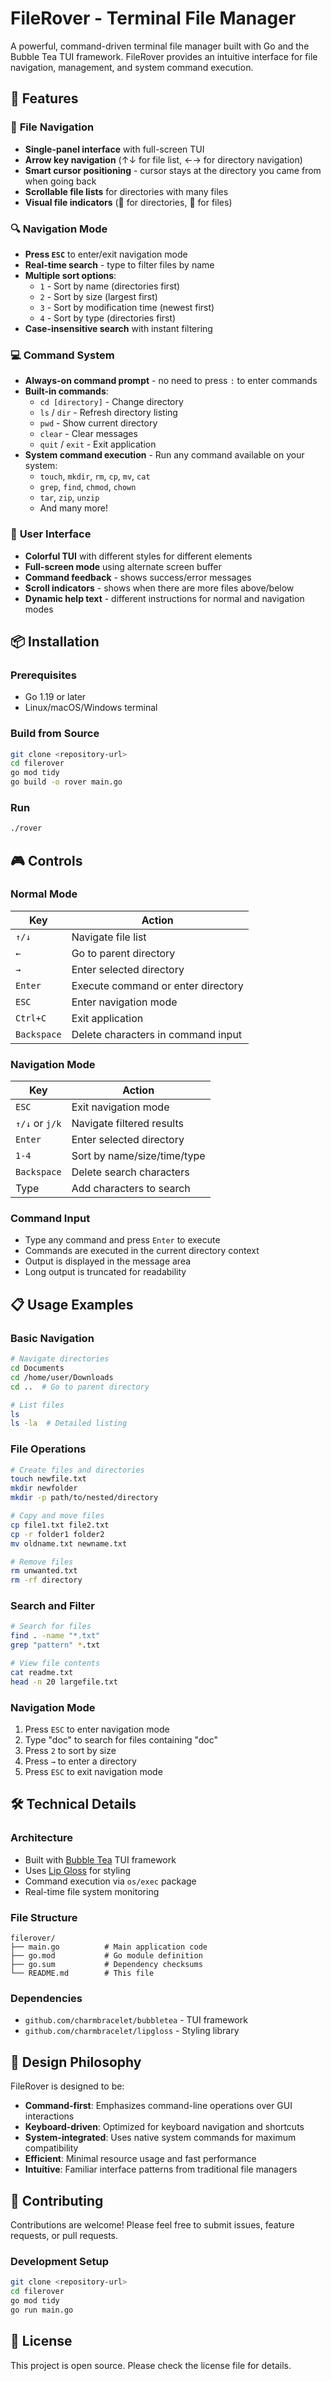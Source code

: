 # FileRover - Terminal File Manager

A powerful, command-driven terminal file manager built with Go and the Bubble Tea TUI framework. FileRover provides an intuitive interface for file navigation, management, and system command execution.

## 🚀 Features

### 📁 **File Navigation**
- **Single-panel interface** with full-screen TUI
- **Arrow key navigation** (↑↓ for file list, ←→ for directory navigation)
- **Smart cursor positioning** - cursor stays at the directory you came from when going back
- **Scrollable file lists** for directories with many files
- **Visual file indicators** (📁 for directories, 📄 for files)

### 🔍 **Navigation Mode**
- **Press `ESC`** to enter/exit navigation mode
- **Real-time search** - type to filter files by name
- **Multiple sort options**:
  - `1` - Sort by name (directories first)
  - `2` - Sort by size (largest first)
  - `3` - Sort by modification time (newest first)
  - `4` - Sort by type (directories first)
- **Case-insensitive search** with instant filtering

### 💻 **Command System**
- **Always-on command prompt** - no need to press `:` to enter commands
- **Built-in commands**:
  - `cd [directory]` - Change directory
  - `ls` / `dir` - Refresh directory listing
  - `pwd` - Show current directory
  - `clear` - Clear messages
  - `quit` / `exit` - Exit application
- **System command execution** - Run any command available on your system:
  - `touch`, `mkdir`, `rm`, `cp`, `mv`, `cat`
  - `grep`, `find`, `chmod`, `chown`
  - `tar`, `zip`, `unzip`
  - And many more!

### 🎨 **User Interface**
- **Colorful TUI** with different styles for different elements
- **Full-screen mode** using alternate screen buffer
- **Command feedback** - shows success/error messages
- **Scroll indicators** - shows when there are more files above/below
- **Dynamic help text** - different instructions for normal and navigation modes

## 📦 Installation

### Prerequisites
- Go 1.19 or later
- Linux/macOS/Windows terminal

### Build from Source
```bash
git clone <repository-url>
cd filerover
go mod tidy
go build -o rover main.go
```

### Run
```bash
./rover
```

## 🎮 Controls

### **Normal Mode**
| Key | Action |
|-----|--------|
| `↑/↓` | Navigate file list |
| `←` | Go to parent directory |
| `→` | Enter selected directory |
| `Enter` | Execute command or enter directory |
| `ESC` | Enter navigation mode |
| `Ctrl+C` | Exit application |
| `Backspace` | Delete characters in command input |

### **Navigation Mode**
| Key | Action |
|-----|--------|
| `ESC` | Exit navigation mode |
| `↑/↓` or `j/k` | Navigate filtered results |
| `Enter` | Enter selected directory |
| `1-4` | Sort by name/size/time/type |
| `Backspace` | Delete search characters |
| Type | Add characters to search |

### **Command Input**
- Type any command and press `Enter` to execute
- Commands are executed in the current directory context
- Output is displayed in the message area
- Long output is truncated for readability

## 📋 Usage Examples

### **Basic Navigation**
```bash
# Navigate directories
cd Documents
cd /home/user/Downloads
cd ..  # Go to parent directory

# List files
ls
ls -la  # Detailed listing
```

### **File Operations**
```bash
# Create files and directories
touch newfile.txt
mkdir newfolder
mkdir -p path/to/nested/directory

# Copy and move files
cp file1.txt file2.txt
cp -r folder1 folder2
mv oldname.txt newname.txt

# Remove files
rm unwanted.txt
rm -rf directory
```

### **Search and Filter**
```bash
# Search for files
find . -name "*.txt"
grep "pattern" *.txt

# View file contents
cat readme.txt
head -n 20 largefile.txt
```

### **Navigation Mode**
1. Press `ESC` to enter navigation mode
2. Type "doc" to search for files containing "doc"
3. Press `2` to sort by size
4. Press `→` to enter a directory
5. Press `ESC` to exit navigation mode

## 🛠️ Technical Details

### **Architecture**
- Built with [Bubble Tea](https://github.com/charmbracelet/bubbletea) TUI framework
- Uses [Lip Gloss](https://github.com/charmbracelet/lipgloss) for styling
- Command execution via `os/exec` package
- Real-time file system monitoring

### **File Structure**
```
filerover/
├── main.go          # Main application code
├── go.mod           # Go module definition
├── go.sum           # Dependency checksums
└── README.md        # This file
```

### **Dependencies**
- `github.com/charmbracelet/bubbletea` - TUI framework
- `github.com/charmbracelet/lipgloss` - Styling library

## 🎯 Design Philosophy

FileRover is designed to be:
- **Command-first**: Emphasizes command-line operations over GUI interactions
- **Keyboard-driven**: Optimized for keyboard navigation and shortcuts
- **System-integrated**: Uses native system commands for maximum compatibility
- **Efficient**: Minimal resource usage and fast performance
- **Intuitive**: Familiar interface patterns from traditional file managers

## 🤝 Contributing

Contributions are welcome! Please feel free to submit issues, feature requests, or pull requests.

### **Development Setup**
```bash
git clone <repository-url>
cd filerover
go mod tidy
go run main.go
```

## 📄 License

This project is open source. Please check the license file for details.

